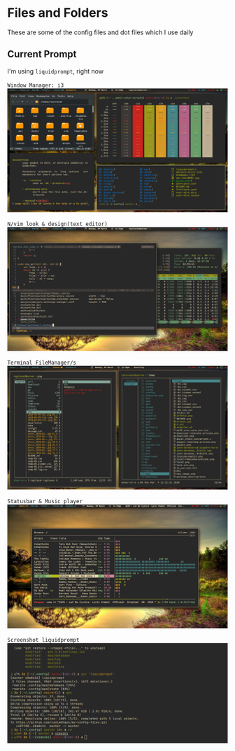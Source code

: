 # Files and Folders

These are some of the config files and dot files which I use daily

## Current Prompt

I'm using `liquidprompt`, right now

`Window Manager: i3`
![i3wm](temp/screenshots/window_manageri3.png)

`N/vim look & design(text editor)`
![nvim](temp/screenshots/nvim_setup.png)

`Terminal FileManager/s`
![filemanagers](temp/screenshots/filemangers_term.png)

`Statusbar & Music player`
![bar&music](temp/screenshots/ncmpcpp&polybar.png)

`Screenshot liquidprompt`
![liquidprompt](temp/screenshots/liquidpromptss.png)
